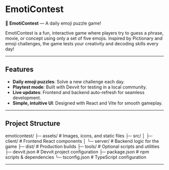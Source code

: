# EmotiContest

🎉 **EmotiContest** — A daily emoji puzzle game!

EmotiContest is a fun, interactive game where players try to guess a phrase, movie, or concept using only a set of five emojis. Inspired by Pictionary and emoji challenges, the game tests your creativity and decoding skills every day!

---

## Features

- **Daily emoji puzzles**: Solve a new challenge each day.
- **Playtest mode**: Built with Devvit for testing in a local community.
- **Live updates**: Frontend and backend auto-refresh for seamless development.
- **Simple, intuitive UI**: Designed with React and Vite for smooth gameplay.

---

## Project Structure

emoticontest/
├─ assets/ # Images, icons, and static files
├─ src/
│ ├─ client/ # Frontend React components
│ └─ server/ # Backend logic for the game
├─ dist/ # Production builds
├─ tools/ # Optional scripts and utilities
├─ devvit.json # Devvit project configuration
├─ package.json # npm scripts & dependencies
└─ tsconfig.json # TypeScript configuration

---
